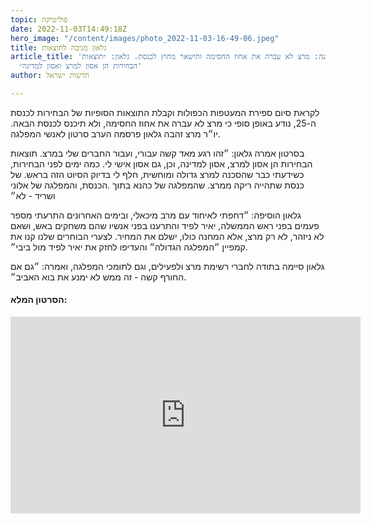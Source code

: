 ```yaml
---
topic: פוליטיקה
date: 2022-11-03T14:49:18Z
hero_image: "/content/images/photo_2022-11-03-16-49-06.jpeg"
title: גלאון מגיבה לתוצאות
article_title: 'לראשונה: מרצ לא עברה את אחוז החסימה ותישאר מחוץ לכנסת. גלאון: ״תוצאות
  הבחירות הן אסון למרצ ואסון למדינה״'
author: חדשות ישראל

---
```

לקראת סיום ספירת המעטפות הכפולות וקבלת התוצאות הסופיות של הבחירות לכנסת ה-25, נודע באופן סופי כי מרצ לא עברה את אחוז החסימה, ולא תיכנס לכנסת הבאה. יו״ר מרצ זהבה גלאון פרסמה הערב סרטון לאנשי המפלגה.

בסרטון אמרה גלאון: ״זהו רגע מאד קשה עבורי, ועבור החברים שלי במרצ. תוצאות הבחירות הן אסון למרצ, אסון למדינה, וכן, גם אסון אישי לי. כמה ימים לפני הבחירות, כשידעתי כבר שהסכנה למרצ גדולה ומוחשית, חלף לי בדיוק הסיוט הזה בראש. של כנסת שתהייה ריקה ממרצ. שהמפלגה של כהנא בתוך .הכנסת, והמפלגה של אלוני ושריד - לא״

גלאון הוסיפה: ״דחפתי לאיחוד עם מרב מיכאלי, ובימים האחרונים התרעתי מספר פעמים בפני ראש הממשלה, יאיר לפיד והתרענו בפני אנשיו שהם משחקים באש, ושאם לא ניזהר, לא רק מרצ, אלא המחנה כולו, ישלם את המחיר. לצערי הבוחרים שלנו קנו את קמפיין ״המפלגה הגדולה״ והעדיפו לחזק את יאיר לפיד מול ביבי״. 

גלאון סיימה בתודה לחברי רשימת מרצ ולפעילים, וגם לתומכי המפלגה, ואמרה: ״גם אם החורף קשה - זה ממש לא ימנע את בוא האביב״.

#### הסרטון המלא:

<iframe width="560" height="315" src="https://www.youtube.com/embed/Vc4hFQLjseM" title="YouTube video player" frameborder="0" allow="accelerometer; autoplay; clipboard-write; encrypted-media; gyroscope; picture-in-picture" allowfullscreen></iframe>
